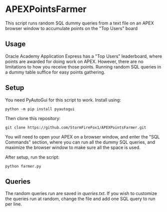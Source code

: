 # APEXPointsFarmer

This script runs random SQL dummy queries from a text file on an APEX browser window to accumulate points on the "Top Users" board

## Usage

Oracle Academy Application Express has a "Top Users" leaderboard, where points are awarded for doing work on APEX. However, there are no limitations to how you receive those points. Running random SQL queries in a dummy table suffice for easy points gathering.

## Setup
You need PyAutoGui for this script to work. Install using:
```
python -m pip install pyautogui
```

Then clone this repository:
```
git clone https://github.com/StormFireFox1/APEXPointsFarmer.git
```

You will need to open your APEX on a browser window, and enter the "SQL Commands" section, where you can run all the dummy SQL queries, and maximize the browser
window to make sure all the space is used.

After setup, run the script:
```
python farmer.py
```

## Queries

The random queries run are saved in *queries.txt*. If you wish to customize the queries run at random, change the file and add one SQL query to run per line.